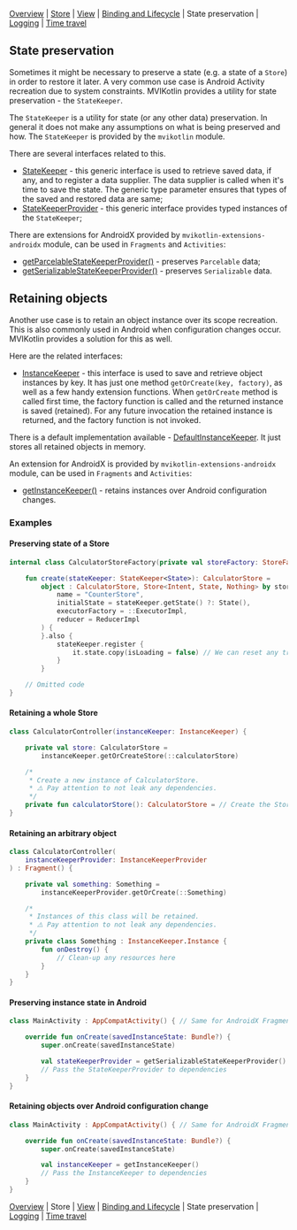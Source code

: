 [Overview](index.md) | [Store](store.md) | [View](view.md) | [Binding and Lifecycle](binding_and_lifecycle.md) | State preservation | [Logging](logging.md) | [Time travel](time_travel.md)

## State preservation

Sometimes it might be necessary to preserve a state (e.g. a state of a `Store`) in order to restore it later. A very common use case is Android Activity recreation due to system constraints. MVIKotlin provides a utility for state preservation - the `StateKeeper`.

The `StateKeeper` is a utility for state (or any other data) preservation. In general it does not make any assumptions on what is being preserved and how. The `StateKeeper` is provided by the `mvikotlin` module.

There are several interfaces related to this.

- [StateKeeper](https://github.com/arkivanov/MVIKotlin/blob/master/mvikotlin/src/commonMain/kotlin/com/arkivanov/mvikotlin/core/statekeeper/StateKeeper.kt) - this generic interface is used to retrieve saved data, if any, and to register a data supplier. The data supplier is called when it's time to save the state. The generic type parameter ensures that types of the saved and restored data are same;
- [StateKeeperProvider](https://github.com/arkivanov/MVIKotlin/blob/master/mvikotlin/src/commonMain/kotlin/com/arkivanov/mvikotlin/core/statekeeper/StateKeeperProvider.kt) - this generic interface provides typed instances of the `StateKeeper`;

There are extensions for AndroidX provided by `mvikotlin-extensions-androidx` module, can be used in `Fragments` and `Activities`:
- [getParcelableStateKeeperProvider()](https://github.com/arkivanov/MVIKotlin/blob/master/mvikotlin-extensions-androidx/src/androidMain/kotlin/com/arkivanov/mvikotlin/extensions/androidx/statekeeper/ParcelableStateKeeperProvider.kt) - preserves `Parcelable` data;
- [getSerializableStateKeeperProvider()](https://github.com/arkivanov/MVIKotlin/blob/master/mvikotlin-extensions-androidx/src/androidMain/kotlin/com/arkivanov/mvikotlin/extensions/androidx/statekeeper/SerializableStateKeeperProvider.kt) - preserves `Serializable` data.

## Retaining objects

Another use case is to retain an object instance over its scope recreation. This is also commonly used in Android when configuration changes occur. MVIKotlin provides a solution for this as well.

Here are the related interfaces:

- [InstanceKeeper](https://github.com/arkivanov/MVIKotlin/blob/master/mvikotlin/src/commonMain/kotlin/com/arkivanov/mvikotlin/core/instancekeeper/InstanceKeeper.kt) - this interface is used to save and retrieve object instances by key. It has just one method `getOrCreate(key, factory)`, as well as a few handy extension functions. When `getOrCreate` method is called first time, the factory function is called and the returned instance is saved (retained). For any future invocation the retained instance is returned, and the factory function is not invoked.

There is a default implementation available - [DefaultInstanceKeeper](https://github.com/arkivanov/MVIKotlin/blob/master/mvikotlin/src/commonMain/kotlin/com/arkivanov/mvikotlin/core/instancekeeper/DefaultInstanceKeeper.kt). It just stores all retained objects in memory.

An extension for AndroidX is provided by `mvikotlin-extensions-androidx` module, can be used in `Fragments` and `Activities`:
- [getInstanceKeeper()](https://github.com/arkivanov/MVIKotlin/blob/master/mvikotlin-extensions-androidx/src/androidMain/kotlin/com/arkivanov/mvikotlin/extensions/androidx/instancekeeper/AndroidInstanceKeeper.kt) - retains instances over Android configuration changes.

### Examples

#### Preserving state of a Store

```kotlin
internal class CalculatorStoreFactory(private val storeFactory: StoreFactory) {

    fun create(stateKeeper: StateKeeper<State>): CalculatorStore =
        object : CalculatorStore, Store<Intent, State, Nothing> by storeFactory.create(
            name = "CounterStore",
            initialState = stateKeeper.getState() ?: State(),
            executorFactory = ::ExecutorImpl,
            reducer = ReducerImpl
        ) {
        }.also {
            stateKeeper.register { 
                it.state.copy(isLoading = false) // We can reset any transient state here
            }
        }

    // Omitted code
}
```

#### Retaining a whole Store

```kotlin
class CalculatorController(instanceKeeper: InstanceKeeper) {

    private val store: CalculatorStore =
        instanceKeeper.getOrCreateStore(::calculatorStore)

    /*
     * Create a new instance of CalculatorStore.
     * ⚠️ Pay attention to not leak any dependencies.
     */
    private fun calculatorStore(): CalculatorStore = // Create the Store
}

```

#### Retaining an arbitrary object

```kotlin
class CalculatorController(
    instanceKeeperProvider: InstanceKeeperProvider
) : Fragment() {

    private val something: Something =
        instanceKeeperProvider.getOrCreate(::Something)

    /*
     * Instances of this class will be retained.
     * ⚠️ Pay attention to not leak any dependencies.
     */
    private class Something : InstanceKeeper.Instance {
        fun onDestroy() {
            // Clean-up any resources here
        }
    }
}
```

#### Preserving instance state in Android

```kotlin
class MainActivity : AppCompatActivity() { // Same for AndroidX Fragment

    override fun onCreate(savedInstanceState: Bundle?) {
        super.onCreate(savedInstanceState)

        val stateKeeperProvider = getSerializableStateKeeperProvider()
        // Pass the StateKeeperProvider to dependencies
    }
}
```

#### Retaining objects over Android configuration change

```kotlin
class MainActivity : AppCompatActivity() { // Same for AndroidX Fragment

    override fun onCreate(savedInstanceState: Bundle?) {
        super.onCreate(savedInstanceState)

        val instanceKeeper = getInstanceKeeper()
        // Pass the InstanceKeeper to dependencies
    }
}
```

[Overview](index.md) | Store | [View](view.md) | [Binding and Lifecycle](binding_and_lifecycle.md) | State preservation | [Logging](logging.md) | [Time travel](time_travel.md)
